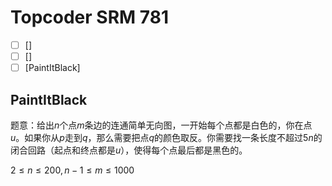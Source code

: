 # Topcoder SRM 781

+ [ ] []
+ [ ] []
+ [ ] [PaintItBlack]

## 

## 

## PaintItBlack

题意：给出$n$个点$m$条边的连通简单无向图，一开始每个点都是白色的，你在点$u$。如果你从$p$走到$q$，那么需要把点$q$的颜色取反。你需要找一条长度不超过$5n$的闭合回路（起点和终点都是$u$），使得每个点最后都是黑色的。

$2 \le n \le 200, n - 1 \le m \le 1000$